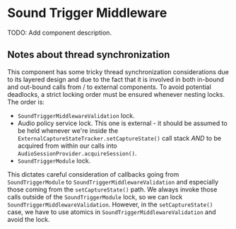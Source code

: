 # Sound Trigger Middleware
TODO: Add component description.

## Notes about thread synchronization
This component has some tricky thread synchronization considerations due to its layered design and
due to the fact that it is involved in both in-bound and out-bound calls from / to
external components. To avoid potential deadlocks, a strict locking order must be ensured whenever
nesting locks. The order is:
- `SoundTriggerMiddlewareValidation` lock.
- Audio policy service lock. This one is external - it should be assumed to be held whenever we're
  inside the `ExternalCaptureStateTracker.setCaptureState()` call stack *AND* to be acquired from
  within our calls into `AudioSessionProvider.acquireSession()`.
- `SoundTriggerModule` lock.

This dictates careful consideration of callbacks going from `SoundTriggerModule` to
`SoundTriggerMiddlewareValidation` and especially those coming from the `setCaptureState()` path.
We always invoke those calls outside of the `SoundTriggerModule` lock, so we can lock
`SoundTriggerMiddlewareValidation`. However, in the `setCaptureState()` case, we have to use atomics
in `SoundTriggerMiddlewareValidation` and avoid the lock.

